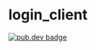 # login_client

[![pub.dev badge][pub-badge]][pub-badge-link]

[pub-badge]: https://img.shields.io/pub/v/login_client
[pub-badge-link]: https://pub.dev/packages/login_client
